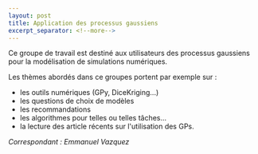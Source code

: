 ```yaml
---
layout: post
title: Application des processus gaussiens
excerpt_separator: <!--more-->
---
```


Ce groupe de travail est destiné aux utilisateurs des processus
gaussiens pour la modélisation de simulations numériques.

<!--more-->

Les thèmes abordés dans ce groupes portent par exemple sur :
  - les outils numériques (GPy, DiceKriging...)
  - les questions de choix de modèles
  - les recommandations
  - les algorithmes pour telles ou telles tâches...
  - la lecture des article récents sur l'utilisation des GPs.

_Correspondant : Emmanuel Vazquez_
